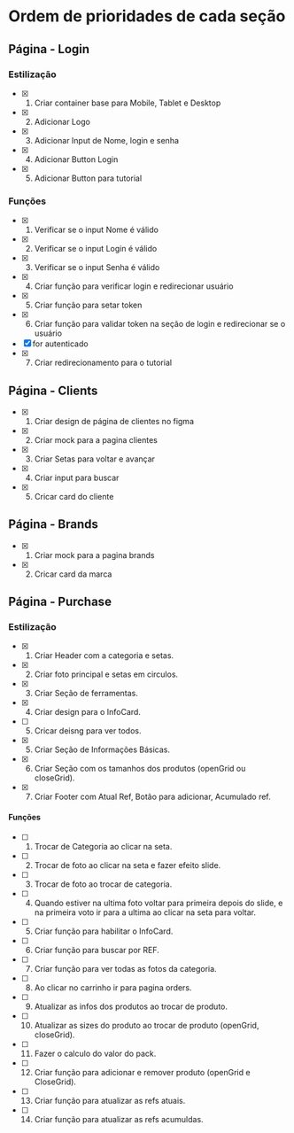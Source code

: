 # Ordem de prioridades de cada seção

## Página - Login

### Estilização

- [X] 1. Criar container base para Mobile, Tablet e Desktop
- [X] 2. Adicionar Logo
- [X] 3. Adicionar Input de Nome, login e senha
- [X] 4. Adicionar Button Login
- [X] 5. Adicionar Button para tutorial

### Funções

- [X] 1. Verificar se o input Nome é válido
- [X] 2. Verificar se o input Login é válido
- [X] 3. Verificar se o input Senha é válido
- [X] 4. Criar função para verificar login e redirecionar usuário
- [X] 5. Criar função para setar token
- [X] 6. Criar função para validar token na seção de login e redirecionar se o usuário
- [X] for autenticado
- [X] 7. Criar redirecionamento para o tutorial

## Página - Clients

- [X] 1. Criar design de página de clientes no figma
- [X] 2. Criar mock para a pagina clientes
- [X] 3. Criar Setas para voltar e avançar
- [X] 4. Criar input para buscar
- [X] 5. Cricar card do cliente

## Página - Brands

- [X] 1. Criar mock para a pagina brands
- [X] 2. Cricar card da marca

## Página - Purchase

### Estilização

- [X] 1. Criar Header com a categoria e setas.
- [X] 2. Criar foto principal e setas em circulos.
- [X] 3. Criar Seção de ferramentas.
- [X] 4. Criar design para o InfoCard.
- [ ] 5. Cricar deisng para ver todos.
- [X] 5. Criar Seção de Informações Básicas.
- [X] 6. Criar Seção com os tamanhos dos produtos (openGrid ou closeGrid).
- [X] 7. Criar Footer com Atual Ref, Botão para adicionar, Acumulado ref.

#### Funções

- [ ] 1. Trocar de Categoria ao clicar na seta.
- [ ] 2. Trocar de foto ao clicar na seta e fazer efeito slide.
- [ ] 3. Trocar de foto ao trocar de categoria.
- [ ] 4. Quando estiver na ultima foto voltar para primeira depois do slide, e na primeira voto ir para a ultima ao clicar na seta para voltar.
- [ ] 5. Criar função para habilitar o InfoCard.
- [ ] 6. Criar função para buscar por REF.
- [ ] 7. Criar função para ver todas as fotos da categoria.
- [ ] 8. Ao clicar no carrinho ir para pagina orders.
- [ ] 9. Atualizar as infos dos produtos ao trocar de produto.
- [ ] 10. Atualizar as sizes do produto ao trocar de produto (openGrid, closeGrid).
- [ ] 11. Fazer o calculo do valor do pack.
- [ ] 12. Criar função para adicionar e remover produto (openGrid e CloseGrid).
- [ ] 13. Criar função para atualizar as refs atuais.
- [ ] 14. Criar função para atualizar as refs acumuldas.
